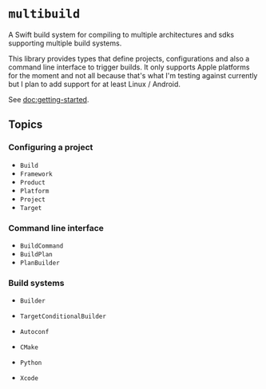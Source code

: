 # ``multibuild``

A Swift build system for compiling to multiple architectures and sdks supporting multiple build systems.

This library provides types that define projects, configurations and also a command line interface to trigger builds.
It only supports Apple platforms for the moment and not all because that's what I'm testing against currently but I plan to add support for at least Linux / Android.

See <doc:getting-started>.

## Topics

### Configuring a project

- ``Build``
- ``Framework``
- ``Product``
- ``Platform``
- ``Project``
- ``Target``

### Command line interface

- ``BuildCommand``
- ``BuildPlan``
- ``PlanBuilder``

### Build systems

- ``Builder``
- ``TargetConditionalBuilder``

- ``Autoconf``
- ``CMake``
- ``Python``
- ``Xcode``
